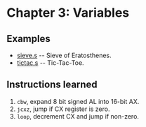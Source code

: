 # Chapter 3: Variables

## Examples

- [sieve.s](sieve.s) -- Sieve of Eratosthenes.
- [tictac.s](tictac.s) -- Tic-Tac-Toe.


## Instructions learned

1. `cbw`, expand 8 bit signed AL into 16-bit AX.
2. `jcxz`, jump if CX register is zero.
3. `loop`, decrement CX and jump if non-zero.
